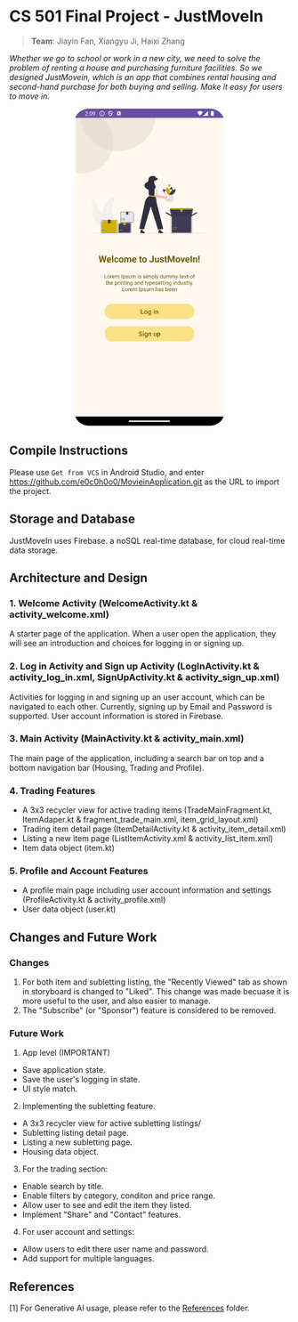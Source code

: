 # CS 501 Final Project - JustMoveIn
> **Team**:   Jiayin Fan, Xiangyu Ji, Haixi Zhang<br>

*Whether we go to school or work in a new city, we need to solve the problem of renting a house
and purchasing furniture facilities. So we designed JustMovein, which is an app that combines rental housing and
second-hand purchase for both buying and selling. Make it easy for users to move in.*

<p align="center">
  <img src="Docs/Screenshots/welcome_page.png" alt="welcomePage" width="270" height="570">
</p>

## Compile Instructions
Please use `Get from VCS` in Android Studio, and enter https://github.com/e0c0h0o0/MovieinApplication.git as the URL to import the project.

## Storage and Database
JustMoveIn uses Firebase. a noSQL real-time database, for cloud real-time data storage.

## Architecture and Design
### 1. Welcome Activity (WelcomeActivity.kt & activity_welcome.xml)
A starter page of the application. When a user open the application, they will see an introduction and choices for logging in or signing up.
### 2. Log in Activity and Sign up Activity (LogInActivity.kt & activity_log_in.xml, SignUpActivity.kt & activity_sign_up.xml)
Activities for logging in and signing up an user account, which can be navigated to each other. Currently, signing up by Email and Password is supported. User account information is stored in Firebase.
### 3. Main Activity (MainActivity.kt & activity_main.xml)<br>
The main page of the application, including a search bar on top and a bottom navigation bar (Housing, Trading and Profile).
### 4. Trading Features
- A 3x3 recycler view for active trading items (TradeMainFragment.kt, ItemAdaper.kt & fragment_trade_main.xml, item_grid_layout.xml)
- Trading item detail page (ItemDetailActivity.kt & activity_item_detail.xml)
- Listing a new item page (ListItemActivity.xml & activity_list_item.xml)
- Item data object (item.kt)
### 5. Profile and Account Features
- A profile main page including user account information and settings (ProfileActivity.kt & activity_profile.xml)
- User data object (user.kt)

## Changes and Future Work
### Changes
1. For both item and subletting listing, the "Recently Viewed" tab as shown in storyboard is changed to "Liked". This change was made becuase it is more useful to the user, and also easier to manage.
2. The "Subscribe" (or "Sponsor") feature is considered to be removed.
### Future Work
1. App level (IMPORTANT)
- Save application state.
- Save the user's logging in state.
- UI style match.
2. Implementing the subletting feature.
- A 3x3 recycler view for active subletting listings/
- Subletting listing detail page.
- Listing a new subletting page.
- Housing data object.
3. For the trading section:
- Enable search by title.
- Enable filters by category, conditon and price range.
- Allow user to see and edit the item they listed.
- Implement "Share" and "Contact" features.
4. For user account and settings:
- Allow users to edit there user name and password.
- Add support for multiple languages.

## References
<a id="1">[1]</a> For Generative AI usage, please refer to the [References](Docs/References) folder.

